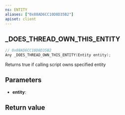 ```yaml
---
ns: ENTITY
aliases: ["0x88AD6CC10D8D35B2"]
apiset: client
---
```

## _DOES_THREAD_OWN_THIS_ENTITY

```c
// 0x88AD6CC10D8D35B2
Any _DOES_THREAD_OWN_THIS_ENTITY(Entity entity);
```

Returns true if calling script owns specified entity

## Parameters
* **entity**:

## Return value

